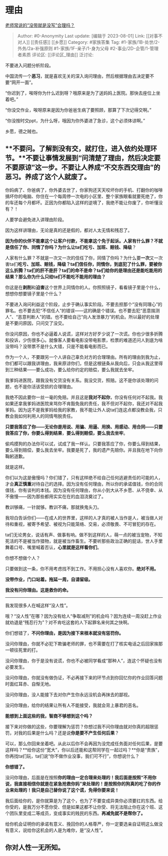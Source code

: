 # 理由
[老师常说的“没带就是没写”合理吗？](https://www.zhihu.com/question/457033055/answer/1877436685)

> Author: #0-Anonymity
> Last update: [编辑于 2023-08-01]
> Link: [[对事不对人]] [[责任感]] [[乡愿]]
> Category: #家族答集
> Tag: #1-家族/1B-处世/2-外务/2a-补强原则 #1-家族/1F-亲子/1-身为父母 #2-事业/2D-企管/1-管理者素质
> 评论区: [[评论区_理由]]
> 泛讨论:

不要进入问题分析阶段。

中国流传一个**恶习**，就是喜欢无关的深入询问理由，然后根据理由去决定要不要“网开一面”。

“你迟到了，唉呀你为什么迟到呀？哦原来是为了送妈妈上医院。那快去座位上坐着吧。”

“你没交作业，唉呀原来是因为你爸爸生病了要照顾，那算了下次记得交啊。”

“你没按时交ppt，为什么呀，哦因为你外婆进了急诊，这个必须体谅啊。”

乡愿，德之贼也。

## **不要问。了解到没有交，就打住，进入依约处理环节。**不要让事情发展到“问清楚了理由，然后决定要不要原谅”这一步。不要让人养成“不交东西交理由”的恶习。养成了这个人就废了。 ##

你妈病了、你爸病了，你外婆去世了，你家狗还天天咬坏你的手机、打翻你的咖啡搞坏你的电脑、你住在一个每周停一次电的小区里、整个家族眼看就要死绝了，你的车还每个月都坏。正因为你都陷入这样的逆境了，我绝不能让你废了，你听懂没有？！

人要学会避免进入讲理由阶段。

因为这样讲理由，无论是真的还是假的，都对人太无情和残忍了。

**因为你的伙伴不能拿这个让客户付款，不能拿这个免于起诉。**人家有什么罪？不就是信任了你、同情了你吗？为什么让ta们**吃亏、加班、赔钱、降级**？

人家有什么罪？不就是一次又一次的信任了你，同情了你吗？为什么要**一次**又一次害ta们**吃亏、加班、赔钱，降级？ta们信任你，同情你，到底犯了什么罪，要被你这么折腾？ta们的肝不是肝？ta们的命不是命？ta们给你的是理由还是能吃能用的结果？那么你为什么只给ta们不能吃不能用的理由？**

你这是在**剥削**和**迫害**这个世界上同情你的人。你照照镜子，看看镜子里是个什么，想想你想要镜子里是个什么？

不要进入询问利益这个阶段，止步于确认事实阶段。不要去担那个“没有同理心”的罪名。也不要去犯“不信任人”的错误——这的确是个错误。也不要去犯“恶意揣测人”、“恶意判断人”的错。也不要给自己“向人发泄暴力”的机会。所以最好的处理是不要问原因，只问交了没交。

你没问原因，你也不必逼着人说谎，这样对方好歹少说了一次谎。你也少很多折腾和投诉，少伤很多心。就像客人要看电影没带电影票，检票的难道还问人到底为啥没带吗？没带票不是什么大错，只是不能看电影而已。

作为一个人，不要跟另一个人讲自己辜负对方的合理理由。所有的理由到我为止，你们都可以跟我讲理由，我来原谅你们，但是这根链条从我向后，只会从我这里得到三种结果——要么成功，要么给你约定的赔偿，要么我就去坐牢。

我爹妈进医院，跟我没有交货没有关系。我没交货，照赔。这不是你该处理的问题，也不是你活该受损的合理理由。

我绝不因此要你一丝一毫的免赔。并且这是**我对不起你**，你没有任何对不起我。我如果还拿我爹妈进医院来骂你不肯豁免我的责任，我不但对不起你，我还对不起我爹妈。因为这不是我爹妈给我的家教，我不能让外人说ta们连这点都没教会我，只教会我如何利用人的同情甩脱责任。

**只要我答应了你——无论你是用说、用骗、用逼、用换、用感动、用合同——只要我答应了你，你要么得到结果**，**要么得到赔偿，要么我去坐牢**。

偷鸡摸狗的办法你可以试，试成了我一样认。只要我答应了你，你要么得到结果，要么得到赔偿，要么我去坐牢。我要是死了，我的遗产先赔你。并且我在地下向你鞠躬道歉。

就是这样。

你们以为这是傲慢吗？你们错了，只有这样绝不给自己任何逃避责任的可能的人，才会**真正慎重**对待自己的选择。因为没有任何理由，所以你的承诺值钱，你的合同值钱，你有谈判的本钱。因为没有任何理由，你从小到大从不乡愿、从不侥幸、从不傲慢——因为那些都用实实在在的血泪浇奠过了。

教训够痛，一针就够。教训不痛，那就换鬼头刀。

我坦白告诉你们——在成人的世界里，这样的人才真的被人当作是人，被当做人对待和重视，被寄予希望、被视为只能笼络、交易，必须敬畏、不可冒犯的存在。

ta们无论男女，说话有声、做事有响。做不到这样的人，萌一点的被当宠物，不知死活的不是被当作猎物，就是被当作畜生。不要听那些政治正确的屁话，世人手里舞着口号、嘴里喊着否认，**心里就是这样看你们**。

你想不想做个人？

只要做到这一条，你不用考虑找不到工作。不用担心没有人喜欢你。**绝对不用。**

**没带作业，门口站着。拖延一周，自请留级。**

**我没有问你理由。这是救你的命。**

--------------------

我发现很多人在喊这样“没人性”。

哦？“没人性”在哪？因为没有给人“争取减刑”的机会吗？因为连续一周没赶上作业就劝退是“残忍行为”？对不肯吃这套的人下起罪名来何其之快啊。

你们想错了，**不问你理由，是因为接下来根本就没有惩罚你。**

没问你理由，你就不必犯下欺骗老师的罪，也不需要在打了核实电话之后回家挨那一顿往死里的打。

没问你理由，你于是没有说谎，你也不必被同学看成“那种人”，连这个怀疑也没有必要发生。

没问你理由，你就没有做伪证，不必再接下来的环节点到你回忆你的作业回答问题时面红耳赤、自惭无地。

没问你理由，没人能接下去对你产生你永远没机会再抹去的鄙视。

没问你理由，给你的结果让所有人不能接受，我就会背上暴君的恶名。

**能想到上面这些的我，智商不够想到这个吗？**

接下来对你做的这些，你要理解为惩罚？你想过我不问你理由就对你真的超限惩罚，对我的后果是什么吗？还是说**你是要不产生任何后果**？

可以，那么你回来坐着吧。从此以后你不会再因为没完成任务面对任何后果，是要这样吗？**给你这份“宽大”，你以后还能和这帮同学在一起过吗？**你是“贵族”，你再找ta们玩，ta们说“你不做作业没事，我们可不行”，你想说什么？

**你想错了。**

没问你理由，后面是在按照**你的理由一定合理来处理的！我后面是按照“不用你说，我直接相信你就是在紧急抢救你妈”来处理的！是按照你的狗真的吃了你的作业来处理的！我只是自己替你说了这个谎，免得你要来说！**

我后面给你的，是你就算是为了这个，也为了不要变成异类你必须要扛的东西。给你受的，是我万分不愿你受、但是如果这都不让你受、将无法阻止你在这个班、这个团队里变成二等成员，变成事实的贱民的东西。**再减免就不是帮你了。**

给你机会证明你的承诺有意义、挽回你的人格尊严，你一定要选亲自证明这么做没有意义，说给你这机会的人是为难你，是“没人性”。

## 你对人性一无所知。 ##